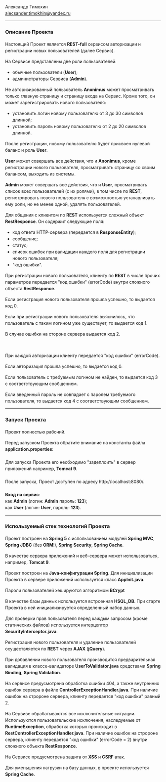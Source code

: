 <div style="line-height:1.5;">

Александр Тимохин<br>
alecsander.timokhin@yandex.ru<br>
<hr>

<h3>Описание Проекта</h3>

Настоящий Проект является <b>REST-full</b> сервисом авторизации и регистрации новых пользователей (далее Сервис).

На Сервисе представлены две роли пользователей:
- обычные пользователи (<b>User</b>);
- администраторы Сервиса (<b>Admin</b>).

Не авторизированный пользователь <b>Anonimus</b> может просматривать только главную страницу и страницу входа на Cервис. 
Кроме того, он может зарегистрировать нового пользователя:
- установить логин новому пользователю от 3 до 30 символов длинной;
- установить пароль новому пользователю от 2 до 20 символов длинной.

После регистрации, новому пользователю будет присвоен нулевой баланс и роль <b>User</b>.

<b>User</b> может совершать все действия, что и <b>Anonimus</b>, кроме регистрации нового пользователя, 
просматривать страницу со своим балансом, выходить из системы.

<b>Admin</b> может совершать все действия, что и <b>User</b>, просматривать список всех пользователей (с их ролями), 
в том числе по <b>REST</b>, регистрировать нового пользователя с возможностью устанавливать ему роли, но не менее одной, 
удалять пользователей.

Для общения с клиентом по <b>REST</b> используется сложный объект <b>RestResponce</b>.
Он содержит следующие поля:
- код ответа HTTP-сервера (передается в <b>ResponseEntity</b>);
- сообщение;
- статус;
- список ошибок при валидации каждого поля для регистрации нового пользователя;
- "код ошибки".

При регистрации нового пользователя, клиенту по <b>REST</b> в числе прочих параметров передается "код ошибки" (errorCode) 
внутри сложного объекта <b>RestResponce</b>.

Если регистрация нового пользователя прошла успешно, то выдается код 0.

Если при регистрации нового пользователя выяснилось, что пользователь с таким логином уже существует, то выдается код 1.

В случае ошибки на стороне сервера выдается код 2.

<br>

При каждой авторизации клиенту передается "код ошибки" (errorCode).
 
Если авторизация прошла успешно, то выдается код 0.

Если пользователь с требуемым логином не найден, то выдается код 3 с соответствующим сообщением.

Если введенный пароль не совпадает с паролем требуемого пользователя, то выдается код 4 с соответствующим сообщением.  

<hr>


<h3>Запуск Проекта</h3>

Проект полностью рабочий.

Перед запуском Проекта обратите внимание на константы файла <b>application.properties</b>:
<br><br>
Для запуска Проекта его необходимо "задеплоить" в сервер приложений например, <b>Tomcat 9</b>.
<br><br>
После запуска, Проект доступен по адресу http://localhost:8080/.
<br><br>
<b>Вход на сервис</b>:<br>
как <b>Admin</b> (логин: <b>Admin</b> пароль: <b>123</b>);<br>
как <b>User</b> (логин: <b>User</b>, пароль: <b>123</b>).
<hr>

<h3>Используемый стек технологий Проекта</h3>

Проект построен на <b>Spring 5</b> с использованием модулей <b>Spring MVC</b>, <b>Spring JDBC</b> (без <b>ORM</b>!), 
<b>Spring Security</b>, <b>Spring Cache</b>.

В качестве сервера приложений и веб-сервера может использоваться, например, <b>Tomcat 9</b>.

Проект построен на <b>Java-конфигурации Spring</b>. 
Для инициализации Проекта в сервере приложений используется класс <b>AppInit.java</b>.

Пароли пользователей хешируются алгоритмом <b>BCrypt</b>

В качестве базы данных используется встроенная <b>HSQL_DB</b>. При старте Проекта в ней инициализируется определенный набор данных.

Для проверки прав пользователя перед каждым запросом (кроме статических файлов) используется интерцептор <b>SecurityInterceptor.java</b>.

Регистрация нового пользователя и удаление пользователей осуществляется по <b>REST</b> 
через <b>AJAX</b> (<b>jQuery</b>).

При добавлении нового пользователя производится предварительная валидация в классе-валидаторе <b>UserToValidator.java</b> 
средствами <b>Spring Binding</b>, <b>Spring Validation</b>.

На сервисе предусмотрена обработка ошибки 404, а также внутренних ошибок сервера в файле <b>ControllerExceptionHandler.java</b>. 
При наличие ошибок на стророне сервера, клиенту передается "код ошибки" равный 2. 

На Сервиве обрабатываются все исключительные ситуации. Используются пользовательские исключения, 
наследуемые от <b>RuntimeException</b>, обработка которых происходит в <b>RestControllerExceptionHandler.java</b>. 
При наличие ошибок на стророне сервера, клиенту передается "код ошибки" (errorCode = 2) внутри сложного объекта <b>RestResponce</b>. 

На Сервисе предусмотрена защита от <b>XSS</b> и <b>CSRF</b> атак.

Для уменьшения нагрузки на базу данных, в проекте используется <b>Spring Cache</b>.

</div>
